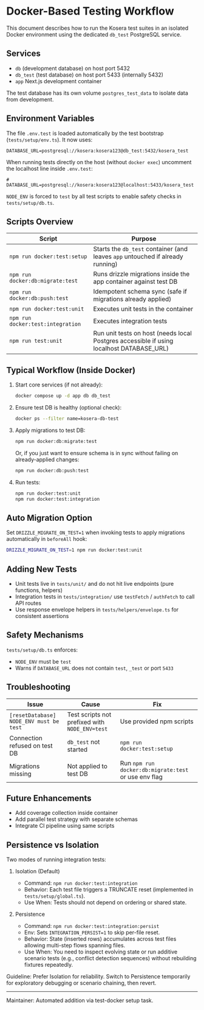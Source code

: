 # Docker-Based Testing Workflow

This document describes how to run the Kosera test suites in an isolated Docker environment using the dedicated `db_test` PostgreSQL service.

## Services

- `db` (development database) on host port 5432
- `db_test` (test database) on host port 5433 (internally 5432)
- `app` Next.js development container

The test database has its own volume `postgres_test_data` to isolate data from development.

## Environment Variables

The file `.env.test` is loaded automatically by the test bootstrap (`tests/setup/env.ts`). It now uses:
```
DATABASE_URL=postgresql://kosera:kosera123@db_test:5432/kosera_test
```
When running tests directly on the host (without `docker exec`) uncomment the localhost line inside `.env.test`:
```
# DATABASE_URL=postgresql://kosera:kosera123@localhost:5433/kosera_test
```

`NODE_ENV` is forced to `test` by all test scripts to enable safety checks in `tests/setup/db.ts`.

## Scripts Overview

| Script | Purpose |
| ------ | ------- |
| `npm run docker:test:setup` | Starts the `db_test` container (and leaves `app` untouched if already running) |
| `npm run docker:db:migrate:test` | Runs drizzle migrations inside the app container against test DB |
| `npm run docker:db:push:test` | Idempotent schema sync (safe if migrations already applied) |
| `npm run docker:test:unit` | Executes unit tests in the container |
| `npm run docker:test:integration` | Executes integration tests |
| `npm run test:unit` | Run unit tests on host (needs local Postgres accessible if using localhost DATABASE_URL) |

## Typical Workflow (Inside Docker)

1. Start core services (if not already):
   ```bash
   docker compose up -d app db db_test
   ```
2. Ensure test DB is healthy (optional check):
   ```bash
   docker ps --filter name=kosera-db-test
   ```
3. Apply migrations to test DB:
   ```bash
   npm run docker:db:migrate:test
   ```
   Or, if you just want to ensure schema is in sync without failing on already-applied changes:
   ```bash
   npm run docker:db:push:test
   ```
4. Run tests:
   ```bash
   npm run docker:test:unit
   npm run docker:test:integration
   ```

## Auto Migration Option

Set `DRIZZLE_MIGRATE_ON_TEST=1` when invoking tests to apply migrations automatically in `beforeAll` hook:
```bash
DRIZZLE_MIGRATE_ON_TEST=1 npm run docker:test:unit
```

## Adding New Tests

- Unit tests live in `tests/unit/` and do not hit live endpoints (pure functions, helpers)
- Integration tests in `tests/integration/` use `testFetch` / `authFetch` to call API routes
- Use response envelope helpers in `tests/helpers/envelope.ts` for consistent assertions

## Safety Mechanisms

`tests/setup/db.ts` enforces:
- `NODE_ENV` must be `test`
- Warns if `DATABASE_URL` does not contain `test`, `_test` or port `5433`

## Troubleshooting

| Issue | Cause | Fix |
| ----- | ----- | --- |
| `[resetDatabase] NODE_ENV must be test` | Test scripts not prefixed with `NODE_ENV=test` | Use provided npm scripts |
| Connection refused on test DB | `db_test` not started | `npm run docker:test:setup` |
| Migrations missing | Not applied to test DB | Run `npm run docker:db:migrate:test` or use env flag |

## Future Enhancements

- Add coverage collection inside container
- Add parallel test strategy with separate schemas
- Integrate CI pipeline using same scripts

## Persistence vs Isolation

Two modes of running integration tests:

1. Isolation (Default)
   - Command: `npm run docker:test:integration`
   - Behavior: Each test file triggers a TRUNCATE reset (implemented in `tests/setup/global.ts`).
   - Use When: Tests should not depend on ordering or shared state.

2. Persistence
   - Command: `npm run docker:test:integration:persist`
   - Env: Sets `INTEGRATION_PERSIST=1` to skip per-file reset.
   - Behavior: State (inserted rows) accumulates across test files allowing multi-step flows spanning files.
   - Use When: You need to inspect evolving state or run additive scenario tests (e.g., conflict detection sequences) without rebuilding fixtures repeatedly.

Guideline: Prefer Isolation for reliability. Switch to Persistence temporarily for exploratory debugging or scenario chaining, then revert.

---
Maintainer: Automated addition via test-docker setup task.
